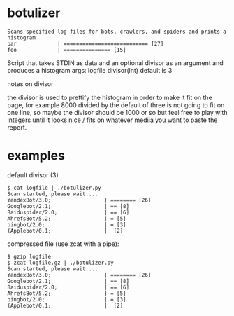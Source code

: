 # botulizer

```
Scans specified log files for bots, crawlers, and spiders and prints a histogram
bar             | =========================== [27]
foo             | =============== [15]
```

Script that takes STDIN as data and an optional divisor as an argument and produces a histogram
args: logfile divisor(int) default is 3

notes on divisor

the divisor is used to prettify the histogram in order to make it fit on the page,
for example 8000 divided by the default of three  is not going to fit on one line,
so maybe the divisor should be 1000 or so but feel free to play with integers until
it looks nice / fits on whatever mediia you want to paste the report.


# examples

default divisor (3)

```
$ cat logfile | ./botulizer.py
Scan started, please wait....
YandexBot/3.0;                 | ======== [26]
Googlebot/2.1;                 | == [8]
Baiduspider/2.0;               | == [6]
AhrefsBot/5.2;                 | = [5]
bingbot/2.0;                   | = [3]
(Applebot/0.1;                 |  [2]
```

compressed file (use zcat with a pipe):

```
$ gzip logfile
$ zcat logfile.gz | ./botulizer.py
Scan started, please wait....
YandexBot/3.0;                 | ======== [26]
Googlebot/2.1;                 | == [8]
Baiduspider/2.0;               | == [6]
AhrefsBot/5.2;                 | = [5]
bingbot/2.0;                   | = [3]
(Applebot/0.1;                 |  [2]
```
